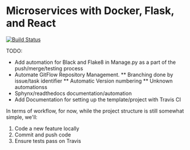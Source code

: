 # Microservices with Docker, Flask, and React

[![Build Status](https://travis-ci.com/Wandern/testdriven-prod.svg?branch=master)](https://travis-ci.com/Wandern/testdriven-prod)

TODO:
- Add automation for Black and Flake8 in Manage.py as a part of the push/merge/testing process
- Automate GitFlow Repository Management.
** Branching done by issue/task identifier
** Automatic Version numbering
** Unknown automationss
- Sphynx/readthedocs documentation/automation
- Add Documentation for setting up the template/project with Travis CI


In terms of workflow, for now, while the project structure is still somewhat simple, we'll:

1. Code a new feature locally
2. Commit and push code
3. Ensure tests pass on Travis
